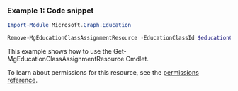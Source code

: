 ### Example 1: Code snippet

```powershellImport-Module Microsoft.Graph.Education

Remove-MgEducationClassAssignmentResource -EducationClassId $educationClassId -EducationAssignmentId $educationAssignmentId -EducationAssignmentResourceId $educationAssignmentResourceId
```
This example shows how to use the Get-MgEducationClassAssignmentResource Cmdlet.
To learn about permissions for this resource, see the [permissions reference](/graph/permissions-reference).


